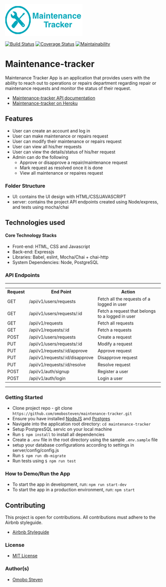 <img src="logoSmall.png" alt='logo'/>

[![Build Status](https://travis-ci.com/omobosteven/maintenance-tracker.svg?branch=ch-implement-feedback-server-158414602)](https://travis-ci.com/omobosteven/maintenance-tracker)
[![Coverage Status](https://coveralls.io/repos/github/omobosteven/maintenance-tracker/badge.svg?branch=ch-implement-feedback-server-158414602)](https://coveralls.io/github/omobosteven/maintenance-tracker?branch=ch-implement-feedback-server-158414602)
[![Maintainability](https://api.codeclimate.com/v1/badges/a6fde1bb2915cec5032e/maintainability)](https://codeclimate.com/github/omobosteven/maintenance-tracker/maintainability)

# Maintenance-tracker
Maintenance Tracker App is an application that provides users with the ability to reach out to operations or repairs department regarding repair or maintenance requests and monitor the status of their request.

* [Maintenance-tracker API documentation](https://maintenance-tracker-stv.herokuapp.com/apidocs)
* [Maintenance-tracker on Heroku](https://maintenance-tracker-stv.herokuapp.com/signup.html)

## Features
* User can create an account and log in
* User can make maintenance or repairs request
* User can modify their maintenance or repairs request
* User can view all his/her requests
* User can view the details/status of his/her request
* Admin can do the following
    * Approve or disapprove a repair/maintenance request
    * Mark request as resolved once it is done
    * View all maintenance  or repaires request

### Folder Structure
* UI: contains the UI design with HTML/CSS/JAVASCRIPT
* server: contains the project API endpoints created using Node/express, and tests using mocha/chai

## Technologies used

#### Core Technology Stacks
* Front-end: HTML, CSS and Javascript
* Back-end: Expressjs
* Libraries: Babel, eslint, Mocha/Chai + chai-http
* System Dependencies: Node, PostgreSQL

<h3>API Endpoints</h3>
<hr>
<table>
  <tr>
    <th>Request</th>
    <th>End Point</th>
    <th>Action</th>
  </tr>
  <tr>
    <td>GET</td>
    <td>/api/v1/users/requests</td>
    <td>Fetch all the requests of a logged in user</td>
  </tr>
  <tr>
    <td>GET</td>
    <td>/api/v1/users/requests/:id</td>
    <td>Fetch a request that belongs to a logged in user</td>
  </tr>
  <tr>
    <td>GET</td>
    <td>/api/v1/requests</td>
    <td>Fetch all requests</td>
  </tr>
  <tr>
    <td>GET</td>
    <td>/api/v1/requests/:id</td>
    <td>Fetch a requests</td>
  </tr>
  <tr>
    <td>POST</td>
    <td>/api/v1/users/requests</td>
    <td>Create a request</td>
  </tr>
  <tr>
    <td>PUT</td>
    <td>/api/v1/users/requests/:id</td>
    <td>Modify a request</td>
  </tr>
  <tr>
    <td>PUT</td>
    <td>/api/v1/requests/:id/approve</td>
    <td>Approve request</td>
  </tr>
  <tr>
    <td>PUT</td>
    <td>/api/v1/requests/:id/disapprove</td>
    <td>Disapprove request</td>
  </tr>
  <tr>
    <td>PUT</td>
    <td>/api/v1/requests/:id/resolve</td>
    <td>Resolve request</td>
  </tr>
  <tr>
    <td>POST</td>
    <td>/api/v1/auth/signup</td>
    <td>Register a user</td>
  </tr>
  <tr>
    <td>POST</td>
    <td>/api/v1/auth/login</td>
    <td>Login a user</td>
  </tr>
</table>
<hr>

### Getting Started

* Clone project repo - git clone `https://github.com/omobosteven/maintenance-tracker.git`
* Ensure you have installed [NodeJS](https://nodejs.org/en/) and [Postgres](https://www.postgresql.org/download/)
* Navigate into the application root directory: `cd maintenance-tracker`
* Setup PostgresSQL servic on your local machine
* Run `$ npm install` to install all dependencies
* Create a `.env` file in the root directory using the sample `.env.sample` file
* setup your database configurations according to settings in server/config/config.js
* Run `$ npm run db-migrate`
* Run tests using `$ npm run test`

### How to Demo/Run the App

* To start the app in development, run: `npm run start-dev`
* To start the app in a production environment, run: `npm start`


## Contributing

This project is open for contributions. All contributions must adhere to the Airbnb styleguide.

* [Airbnb Styleguide](http://airbnb.io/javascript/)

### License
* [MIT License](https://github.com/omobosteven/maintenance-tracker/blob/develop/LICENSE)

### Author(s)

* [Omobo Steven](https://github.com/omobosteven)
